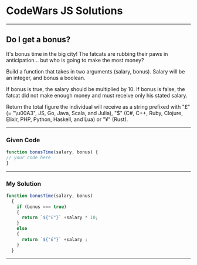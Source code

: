 # CodeWars JS Solutions

---

## Do I get a bonus?

It's bonus time in the big city! The fatcats are rubbing their paws in anticipation... but who is going to make the most money?

Build a function that takes in two arguments (salary, bonus). Salary will be an integer, and bonus a boolean.

If bonus is true, the salary should be multiplied by 10. If bonus is false, the fatcat did not make enough money and must receive only his stated salary.

Return the total figure the individual will receive as a string prefixed with "£" (= "\u00A3", JS, Go, Java, Scala, and Julia), "$" (C#, C++, Ruby, Clojure, Elixir, PHP, Python, Haskell, and Lua) or "¥" (Rust).

---

### Given Code


```js
function bonusTime(salary, bonus) {
// your code here
}
```

---

### My Solution 


```js
function bonusTime(salary, bonus) 
  {
    if (bonus === true)
    {
      return `${"£"}` +salary * 10;
    }
    else
    {
      return `${"£"}` +salary ;
    }
  }
```


---

